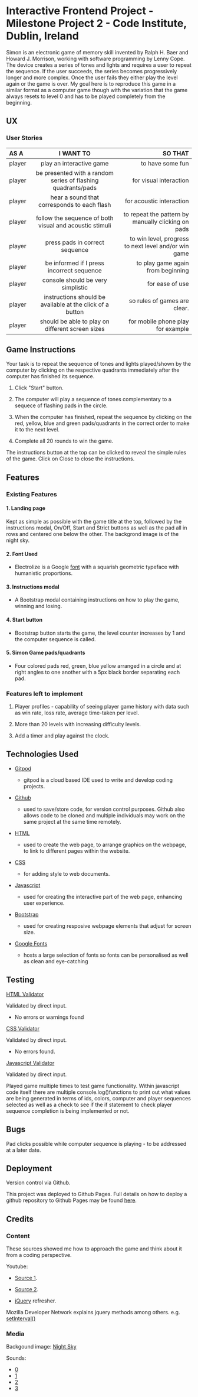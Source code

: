 # Interactive Frontend Project - Milestone Project 2 - Code Institute, Dublin, Ireland

Simon is an electronic game of memory skill invented by Ralph H. Baer and Howard J. Morrison, working with software programming by Lenny Cope. 
The device creates a series of tones and lights and requires a user to repeat the sequence. If the user succeeds, the series becomes progressively longer and more complex. 
Once the user fails they either play the level again or the game is over. 
My goal here is to reproduce this game in a similar format as a computer game though with the variation that the game always resets to level 0 and has to be played completely from the beginning.

## UX

### User Stories

 AS A | I WANT TO | SO THAT 
:------ |:-----------: | ---------:
player | play an interactive game |  to have some fun
player | be presented with a random series of flashing quadrants/pads | for visual interaction
player | hear a sound that corresponds to each flash | for acoustic interaction
player | follow the sequence of both visual and acoustic stimuli | to repeat the pattern by manually clicking on pads
player | press pads in correct sequence | to win level, progress to next level and/or win game
player | be informed if I press incorrect sequence | to play game again from beginning
player | console should be very simplistic | for ease of use
player | instructions should be available at the click of a button | so rules of games are clear.
player | should be able to play on different screen sizes | for mobile phone play for example

## Game Instructions

Your task is to repeat the sequence of tones and lights played/shown by the computer 
by clicking on the respective quadrants immediately after the computer has finished its sequence.

1. Click "Start" button.

1. The computer will play a sequence of tones complementary to a sequece of flashing pads in the circle.

1. When the computer has finished, repeat the sequence by clicking on the red, yellow, blue and green pads/quadrants 
in the correct order to make it to the next level.

1. Complete all 20 rounds to win the game.

The instructions button at the top can be clicked to reveal the simple rules of the game. Click on Close to close the instructions.

## Features

### Existing Features

#### 1. Landing page
Kept as simple as possible with the game title at the top, followed by the instructions modal, 
On/Off, Start and Strict buttons as well as the pad all in rows and centered one below the other.
The backgrond image is of the night sky.

#### 2. Font Used

* Electrolize is a Google [font](https://fonts.google.com/?query=electrolize) with a squarish geometric typeface with humanistic proportions.

#### 3. Instructions modal

* A Bootstrap modal containing instructions on how to play the game, winning and losing.

#### 4. Start button

* Bootstrap button starts the game, the level counter increases by 1 and the computer sequence is called.

#### 5. Simon Game pads/quadrants

* Four colored pads red, green, blue yellow arranged in a circle and at right angles to one another 
with a 5px black border separating each pad.

### Features left to implement

1. Player profiles - capability of seeing player game history with data such as win rate, loss rate, average time-taken per level.

2. More than 20 levels with increasing difficulty levels.

3. Add a timer and play against the clock.

## Technologies Used

* [Gitpod](https://www.gitpod.io/)
    * gitpod is a cloud based IDE used to write and develop coding projects.

* [Github](https://github.com/)
    * used to save/store code, for version control purposes. 
    Github also allows code to be cloned and multiple individuals may work on the same project at the same time remotely.

* [HTML](https://html.spec.whatwg.org/)
    * used to create the web page, to arrange graphics on the webpage, 
    to link to different pages within the website.

* [CSS](https://www.w3.org/Style/CSS/Overview.en.html)
    * for adding style to web documents.

* [Javascript](https://www.javascript.com/)
    * used for creating the interactive part of the web page, enhancing user experience.

* [Bootstrap](https://getbootstrap.com/)
    * used for creating resposive webpage elements that adjust for screen size.

* [Google Fonts](https://fonts.google.com/)
    * hosts a large selection of fonts so fonts can be personalised as well as clean and eye-catching

## Testing

[HTML Validator](https://validator.w3.org/nu/#textarea)

Validated by direct input.
* No errors or warnings found

[CSS Validator](https://jigsaw.w3.org/css-validator/)

Validated by direct input.
* No errors found.

[Javascript Validator](http://beautifytools.com/javascript-validator.php)

Validated by direct input.

Played game multiple times to test game functionality. 
Within javascript code itself there are multiple console.log()functions to print out what values are being generated in terms of ids, colors, 
computer and player sequences selected as well as a check to see if the if statement to check player sequence completion is being implemented or not.

## Bugs

Pad clicks possible while computer sequence is playing - to be addressed at a later date.

## Deployment

Version control via Github.

This project was deployed to Github Pages. Full details on how to deploy a github repository to Github Pages may be found [here](https://help.github.com/en/github/working-with-github-pages/creating-a-github-pages-site).

## Credits

### Content

These sources showed me how to approach the game and think about it from a coding perspective.

Youtube: 

* [Source 1](https://www.youtube.com/watch?v=n_ec3eowFLQ).

* [Source 2](https://www.youtube.com/watch?v=9MTR3V2XpRI). 

* [jQuery](https://www.youtube.com/watch?v=3nrLc_JOF7k&list=PLillGF-RfqbYJVXBgZ_nA7FTAAEpp_IAc) refresher.

Mozilla Developer Network explains jquery methods among others. e.g. [setInterval()](https://developer.mozilla.org/en-US/docs/Web/API/WindowOrWorkerGlobalScope/setInterval)


### Media

Backgound image: [Night Sky](https://www.google.com/search?q=night+sky&rlz=1CANPDX_enDE869&tbm=isch&source=iu&ictx=1&fir=agfrQcTk3n2a3M%252CK4k5liDe0HTjtM%252C_&vet=1&usg=AI4_-kSidife2hZrjQwc0j2JjjBF0H3bMg&sa=X&ved=2ahUKEwiYv-jbjMjrAhVIyaQKHX3NCqsQ9QF6BAgNEDI&biw=1410&bih=789&dpr=1.6#imgrc=agfrQcTk3n2a3M)

Sounds: 

* [0](http://www.soundjay.com/button/sounds/button-4.mp3)
* [1](http://www.soundjay.com/button/sounds/button-09.mp3)
* [2](http://www.soundjay.com/button/sounds/button-10.mp3)
* [3](http://www.soundjay.com/button/sounds/button-7.mp3)


